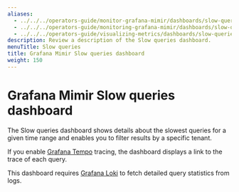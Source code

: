 ```yaml
---
aliases:
  - ../../../operators-guide/monitor-grafana-mimir/dashboards/slow-queries/
  - ../../../operators-guide/monitoring-grafana-mimir/dashboards/slow-queries/
  - ../../../operators-guide/visualizing-metrics/dashboards/slow-queries/
description: Review a description of the Slow queries dashboard.
menuTitle: Slow queries
title: Grafana Mimir Slow queries dashboard
weight: 150
---
```


<!-- Note: This topic is mounted in the GEM documentation. Ensure that all updates are also applicable to GEM. -->

# Grafana Mimir Slow queries dashboard

The Slow queries dashboard shows details about the slowest queries for a given time range and enables you to filter results by a specific tenant.

If you enable [Grafana Tempo](/oss/tempo/) tracing, the dashboard displays a link to the trace of each query.

This dashboard requires [Grafana Loki](/oss/loki/) to fetch detailed query statistics from logs.

